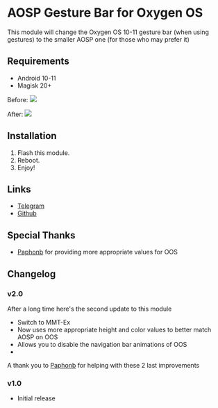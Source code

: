 # AOSP Gesture Bar for Oxygen OS

This module will change the Oxygen OS 10-11 gesture bar (when using gestures) to the smaller AOSP one (for those who may prefer it)

## Requirements
- Android 10-11
- Magisk 20+

Before:
![](https://i.imgur.com/vd1i2tW.png)

After:
![](https://i.imgur.com/QAdxCbd.png)





## Installation
1. Flash this module.
2. Reboot.
3. Enjoy!

## Links
- [Telegram](https://t.me/PannekoX)
- [Github](https://github.com/Magisk-Modules-Repo/aospill)

## Special Thanks
- [Paphonb](https://github.com/paphonb) for providing more appropriate values for OOS


## Changelog
### v2.0
 After a long time here's the second update to this module
- Switch to MMT-Ex
- Now uses more appropriate height and color values to better match AOSP on OOS 
- Allows you to disable the navigation bar animations of OOS
-  
 A thank you to [Paphonb](https://github.com/paphonb) for helping with these 2 last improvements 
### v1.0
- Initial release
